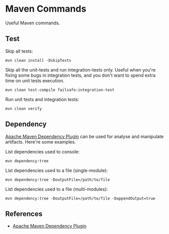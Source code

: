 # Maven Commands

Useful Maven commands.

## Test

Skip all tests:

    mvn clean install -DskipTests

Skip all the unit-tests and run integration-tests only. Useful when you're
fixing some bugs in integration tests, and you don't want to spend extra time on
unit tests execution.

    mvn clean test-compile failsafe:integration-test

Run unit tests and integration tests:

    mvn clean verify

## Dependency

[Apache Maven Dependency Plugin][maven-dependency-plugin] can be used for
analyse and manipulate artifacts. Here're some examples.

List dependencies used to console:

    mvn dependency:tree

List dependencies used to a file (single-module):

    mvn dependency:tree -DoutputFile=/path/to/file

List dependencies used to a file (multi-modules):

    mvn dependency:tree -DoutputFile=/path/to/file -DappendOutput=true

## References

- [Apache Maven Dependency Plugin][maven-dependency-plugin]

[maven-dependency-plugin]: https://maven.apache.org/plugins/maven-dependency-plugin/
